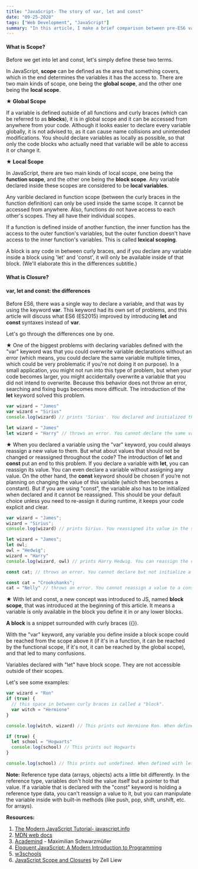 ```yaml
---
title: "JavaScript- The story of var, let and const"
date: "09-25-2020"
tags: ["Web Development", "JavaScript"]
summary: "In this article, I make a brief comparison between pre-ES6 var keyword and ES6 let and const keywords with simple examples."
---
```


#### What is Scope?

Before we get into let and const, let's simply define these two terms.

In JavaScript, **scope** can be defined as the area that something covers, which in the end determines the variables it has the access to. There are two main kinds of scope, one being the **global scope**, and the other one being the **local scope**.

**★ Global Scope**

If a variable is defined outside of all functions and curly braces (which can be referred to as **blocks**), it is in global scope and it can be accessed from anywhere from your code. Although it looks easier to declare every variable globally, it is not advised to, as it can cause name collisions and unintended modifications. You should declare variables as locally as possible, so that only the code blocks who actually need that variable will be able to access it or change it.

**★ Local Scope**

In JavaScript, there are two main kinds of local scope, one being the **function scope**, and the other one being the **block scope**. Any variable declared inside these scopes are considered to be **local variables**.

Any varible declared in function scope (between the curly braces in the function definition) can only be used inside the same scope. It cannot be accessed from anywhere. Also, functions do not have access to each other's scopes. They all have their individual scopes.

If a function is defined inside of another function, the inner function has the access to the outer function's variables, but the outer function doesn't have access to the inner function's variables. This is called **lexical scoping**.

A block is any code in between curly braces, and if you declare any variable inside a block using 'let' and 'const', it will only be available inside of that block. (We'll elaborate this in the differences subtitle.)

#### What is Closure?

#### var, let and const: the differences

Before ES6, there was a single way to declare a variable, and that was by using the keyword **var**. This keyword had its own set of problems, and this article will discuss what ES6 (ES2015) improved by introducing **let** and **const** syntaxes instead of **var**.

Let's go through the differences one by one.

★ One of the biggest problems with declaring variables defined with the "var" keyword was that you could overwrite variable declarations without an error (which means, you could declare the same variable multiple times, which could be very problematic if you're not doing it on purpose). In a small application, you might not run into this type of problem, but when your code becomes larger, you might accidentally overwrite a variable that you did not intend to overwrite. Because this behavior does not throw an error, searching and fixing bugs becomes more difficult. The introduction of the **let** keyword solved this problem.

```javascript
var wizard = "James"
var wizard = "Sirius"
console.log(wizard) // prints 'Sirius'. You declared and initialized the same variable twice. This is not optimal.

let wizard = "James"
let wizard = "Harry" // throws an error. You cannot declare the same variable twice if you use "let".
```

★ When you declared a variable using the "var" keyword, you could always reassign a new value to them. But what about values that should not be changed or reassigned throughout the code? The introduction of **let** and **const** put an end to this problem. If you declare a variable with **let**, you can reassign its value. You can even declare a variable without assigning any value. On the other hand, the **const** keyword should be chosen if you’re not planning on changing the value of this variable (which then becomes a constant). But if you are using "const", the variable also has to be initialized when declared and it cannot be reassigned. This should be your default choice unless you need to re-assign it during runtime, it keeps your code explicit and clear.

```javascript
var wizard = "James";
wizard = "Sirius";
console.log(wizard) // prints Sirius. You reassigned its value in the second line.

let wizard = "James";
let owl;
owl = "Hedwig";
wizard = "Harry"
console.log(wizard, owl) // prints Harry Hedwig. You can reassign the value if you declare a variable with 'let', just like 'var'.

const cat; // throws an error. You cannot declare but not initialize a constant variable.

const cat = "Crookshanks";
cat = "Nelly" // throws an error. You cannot reassign a value to a constant variable.
```

★ With let and const, a new concept was introduced to JS, named **block scope**, that was introduced at the beginning of this article. It means a variable is only available in the block you define it in or any lower blocks.

**A block** is a snippet surrounded with curly braces ({}).

With the "var" keyword, any variable you define inside a block scope could be reached from the scope above it (if it's in a function, it can be reached by the functional scope, if it's not, it can be reached by the global scope), and that led to many confusions.

Variables declared with "let" have block scope. They are not accessible outside of their scopes.

Let's see some examples:

```javascript
var wizard = "Ron"
if (true) {
  // this space in between curly braces is called a "block".
  var witch = "Hermione"
}

console.log(witch, wizard) // This prints out Hermione Ron. When defined with var the witch variable exists outside of the block scope as well.

if (true) {
  let school = "Hogwarts"
  console.log(school) // This prints out Hogwarts
}

console.log(school) // This prints out undefined. When defined with let, the school variable exists only in the block scope, but not globally.
```

**Note:** Reference type data (arrays, objects) acts a little bit differently. In the reference type, variables don't hold the value itself but a pointer to that value. If a variable that is declared with the "const" keyword is holding a reference type data, you can't reassign a value to it, but you can manipulate the variable inside with built-in methods (like push, pop, shift, unshift, etc. for arrays).

**Resources:**

1. [The Modern JavaScript Tutorial- javascript.info](https://javascript.info/)
2. [MDN web docs](https://developer.mozilla.org/en-US/docs/Web/JavaScript)
3. [Academind](https://academind.com/) - Maximilian Schwarzmüller
4. [Eloquent JavaScript: A Modern Introduction to Programming](https://eloquentjavascript.net/)
5. [w3schools](https://www.w3schools.com/js/)
6. [JavaScript Scope and Closures](https://css-tricks.com/javascript-scope-closures/) by Zell Liew
